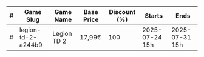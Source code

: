 |#|Game Slug|Game Name|Base Price|Discount (%)|Starts|Ends|
|---|---|---|---|---|---|---|
|#|legion-td-2-a244b9|Legion TD 2|17,99€|100|2025-07-24 15h|2025-07-31 15h|
